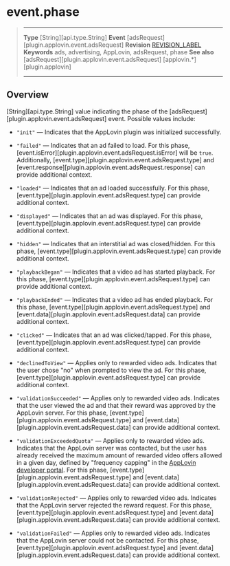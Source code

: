 # event.phase

> --------------------- ------------------------------------------------------------------------------------------
> __Type__              [String][api.type.String]
> __Event__             [adsRequest][plugin.applovin.event.adsRequest]
> __Revision__          [REVISION_LABEL](REVISION_URL)
> __Keywords__          ads, advertising, AppLovin, adsRequest, phase
> __See also__			[adsRequest][plugin.applovin.event.adsRequest]
>						[applovin.*][plugin.applovin]
> --------------------- ------------------------------------------------------------------------------------------

## Overview

[String][api.type.String] value indicating the phase of the [adsRequest][plugin.applovin.event.adsRequest] event. Possible values include:

* `"init"` &mdash; Indicates that the AppLovin plugin was initialized successfully.

* `"failed"` &mdash; Indicates that an ad failed to load. For this phase, [event.isError][plugin.applovin.event.adsRequest.isError] will be `true`. Additionally, [event.type][plugin.applovin.event.adsRequest.type] and [event.response][plugin.applovin.event.adsRequest.response] can provide additional context.

* `"loaded"` &mdash; Indicates that an ad loaded successfully. For this phase, [event.type][plugin.applovin.event.adsRequest.type] can provide additional context.

* `"displayed"` &mdash; Indicates that an ad was displayed. For this phase, [event.type][plugin.applovin.event.adsRequest.type] can provide additional context.

* `"hidden"` &mdash; Indicates that an interstitial ad was closed/hidden. For this phase, [event.type][plugin.applovin.event.adsRequest.type] can provide additional context.

* `"playbackBegan"` &mdash; Indicates that a video ad has started playback. For this phase, [event.type][plugin.applovin.event.adsRequest.type] can provide additional context. 

* `"playbackEnded"` &mdash; Indicates that a video ad has ended playback. For this phase, [event.type][plugin.applovin.event.adsRequest.type] and [event.data][plugin.applovin.event.adsRequest.data] can provide additional context. 

* `"clicked"` &mdash; Indicates that an ad was clicked/tapped. For this phase, [event.type][plugin.applovin.event.adsRequest.type] can provide additional context.

* `"declinedToView"` &mdash; Applies only to rewarded video ads. Indicates that the user chose "no" when prompted to view the ad. For this phase, [event.type][plugin.applovin.event.adsRequest.type] can provide additional context.

* `"validationSucceeded"` &mdash; Applies only to rewarded video ads. Indicates that the user viewed the ad and that their reward was approved by the AppLovin server. For this phase, [event.type][plugin.applovin.event.adsRequest.type] and [event.data][plugin.applovin.event.adsRequest.data] can provide additional context.

* `"validationExceededQuota"` &mdash; Applies only to rewarded video ads. Indicates that the AppLovin server was contacted, but the user has already received the maximum amount of rewarded video offers allowed in a given day, defined by "frequency&nbsp;capping" in the [AppLovin developer portal](https://www.applovin.com/manage). For this phase, [event.type][plugin.applovin.event.adsRequest.type] and [event.data][plugin.applovin.event.adsRequest.data] can provide additional context.

* `"validationRejected"` &mdash; Applies only to rewarded video ads. Indicates that the AppLovin server rejected the reward request. For this phase, [event.type][plugin.applovin.event.adsRequest.type] and [event.data][plugin.applovin.event.adsRequest.data] can provide additional context.

* `"validationFailed"` &mdash; Applies only to rewarded video ads. Indicates that the AppLovin server could not be contacted. For this phase, [event.type][plugin.applovin.event.adsRequest.type] and [event.data][plugin.applovin.event.adsRequest.data] can provide additional context.
